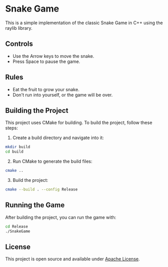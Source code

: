 # Snake Game

This is a simple implementation of the classic Snake Game in C++ using the raylib library.

## Controls

- Use the Arrow keys to move the snake.
- Press Space to pause the game.

## Rules

- Eat the fruit to grow your snake.
- Don't run into yourself, or the game will be over.

## Building the Project

This project uses CMake for building. To build the project, follow these steps:

1. Create a build directory and navigate into it:

```sh
mkdir build
cd build
```

2. Run CMake to generate the build files:

```sh
cmake ..
```

3. Build the project:

```sh
cmake --build . --config Release
```

## Running the Game

After building the project, you can run the game with:

```sh
cd Release
./SnakeGame
```
## License

This project is open source and available under [Apache License](LICENSE).